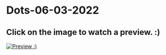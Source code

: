 # Dots-06-03-2022
## Click on the image to watch a preview. :)
[![Preview :)](https://user-images.githubusercontent.com/66109459/223012402-0b3f54a8-38b7-4ef6-a006-f7d766795a5b.png)](http://www.youtube.com/watch?v=Fahg5z8exkU "Arch Linux | Hyprland rice")
